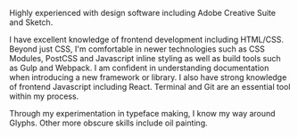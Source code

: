 Highly experienced with design software including Adobe Creative Suite and Sketch.

I have excellent knowledge of frontend development including HTML/CSS. Beyond just CSS, I'm comfortable in newer technologies such as CSS Modules, PostCSS and Javascript inline styling as well as build tools such as Gulp and Webpack. I am confident in understanding documentation when introducing a new framework or library. I also have strong knowledge of frontend Javascript including React. Terminal and Git are an essential tool within my process.

Through my experimentation in typeface making, I know my way around Glyphs. Other more obscure skills include oil painting.

